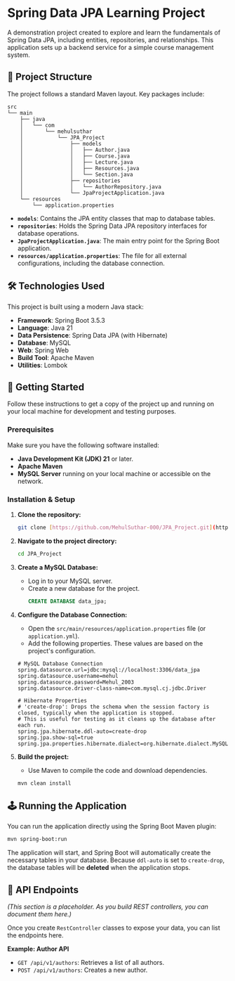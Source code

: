 # Spring Data JPA Learning Project

A demonstration project created to explore and learn the fundamentals of Spring Data JPA, including entities, repositories, and relationships. This application sets up a backend service for a simple course management system.

## 📂 Project Structure

The project follows a standard Maven layout. Key packages include:

```
src
└── main
    ├── java
    │   └── com
    │       └── mehulsuthar
    │           └── JPA_Project
    │               ├── models
    │               │   ├── Author.java
    │               │   ├── Course.java
    │               │   ├── Lecture.java
    │               │   ├── Resources.java
    │               │   └── Section.java
    │               ├── repositories
    │               │   └── AuthorRepository.java
    │               └── JpaProjectApplication.java
    └── resources
        └── application.properties
```

-   **`models`**: Contains the JPA entity classes that map to database tables.
-   **`repositories`**: Holds the Spring Data JPA repository interfaces for database operations.
-   **`JpaProjectApplication.java`**: The main entry point for the Spring Boot application.
-   **`resources/application.properties`**: The file for all external configurations, including the database connection.

## 🛠️ Technologies Used

This project is built using a modern Java stack:

-   **Framework**: Spring Boot 3.5.3
-   **Language**: Java 21
-   **Data Persistence**: Spring Data JPA (with Hibernate)
-   **Database**: MySQL
-   **Web**: Spring Web
-   **Build Tool**: Apache Maven
-   **Utilities**: Lombok

## 🚀 Getting Started

Follow these instructions to get a copy of the project up and running on your local machine for development and testing purposes.

### Prerequisites

Make sure you have the following software installed:

-   **Java Development Kit (JDK) 21** or later.
-   **Apache Maven**
-   **MySQL Server** running on your local machine or accessible on the network.

### Installation & Setup

1.  **Clone the repository:**
    ```bash
    git clone [https://github.com/MehulSuthar-000/JPA_Project.git](https://github.com/MehulSuthar-000/JPA_Project.git)
    ```

2.  **Navigate to the project directory:**
    ```bash
    cd JPA_Project
    ```

3.  **Create a MySQL Database:**
    -   Log in to your MySQL server.
    -   Create a new database for the project.
        ```sql
        CREATE DATABASE data_jpa;
        ```

4.  **Configure the Database Connection:**
    -   Open the `src/main/resources/application.properties` file (or `application.yml`).
    -   Add the following properties. These values are based on the project's configuration.

    ```properties
    # MySQL Database Connection
    spring.datasource.url=jdbc:mysql://localhost:3306/data_jpa
    spring.datasource.username=mehul
    spring.datasource.password=Mehul_2003
    spring.datasource.driver-class-name=com.mysql.cj.jdbc.Driver

    # Hibernate Properties
    # 'create-drop': Drops the schema when the session factory is closed, typically when the application is stopped.
    # This is useful for testing as it cleans up the database after each run.
    spring.jpa.hibernate.ddl-auto=create-drop
    spring.jpa.show-sql=true
    spring.jpa.properties.hibernate.dialect=org.hibernate.dialect.MySQLDialect
    ```

5.  **Build the project:**
    -   Use Maven to compile the code and download dependencies.
    ```bash
    mvn clean install
    ```

## 🕹️ Running the Application

You can run the application directly using the Spring Boot Maven plugin:

```bash
mvn spring-boot:run
```

The application will start, and Spring Boot will automatically create the necessary tables in your database. Because `ddl-auto` is set to `create-drop`, the database tables will be **deleted** when the application stops.

## 🔌 API Endpoints

*(This section is a placeholder. As you build REST controllers, you can document them here.)*

Once you create `RestController` classes to expose your data, you can list the endpoints here.

**Example: Author API**

-   `GET /api/v1/authors`: Retrieves a list of all authors.
-   `POST /api/v1/authors`: Creates a new author.
